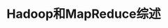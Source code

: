 Hadoop和MapReduce综述
=================================================================================
